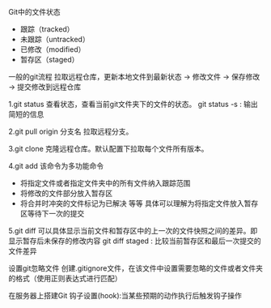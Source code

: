 Git中的文件状态
- 跟踪（tracked）
- 未跟踪（untracked）
- 已修改（modified）
- 暂存区（staged）

一般的git流程
拉取远程仓库，更新本地文件到最新状态 -> 修改文件 -> 保存修改 -> 提交修改到远程仓库

1.git status
查看状态，查看当前git文件夹下的文件的状态。
git status -s : 输出简短的信息

2.git pull origin 分支名
拉取远程分支。

3.git clone <url>
克隆远程仓库。默认配置下拉取每个文件所有版本。

4.git add <fileNames>
该命令为多功能命令
- 将指定文件或者指定文件夹中的所有文件纳入跟踪范围
- 将修改的文件部分放入暂存区
- 将合并时冲突的文件标记为已解决
等等
具体可以理解为将指定文件放入暂存区等待下一次的提交

5.git diff
可以具体显示当前文件和暂存区中的上一次的文件快照之间的差异。即显示暂存后未保存的修改内容
git diff staged : 比较当前暂存区和最后一次提交的文件差异






设置git忽略文件 
创建.gitignore文件，在该文件中设置需要忽略的文件或者文件夹的格式（使用正则表达式进行匹配）

在服务器上搭建Git
钩子设置(hook):当某些预期的动作执行后触发钩子操作
